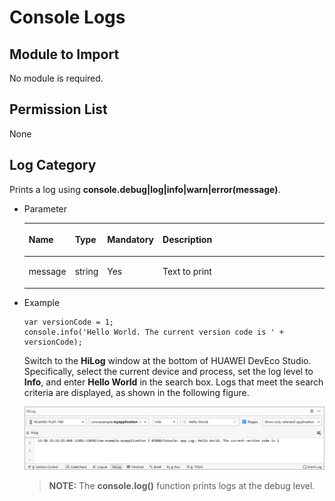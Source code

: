 # Console Logs<a name="EN-US_TOPIC_0000001115814846"></a>

## Module to Import<a name="en-us_topic_0000001058460515_s56d19203690d4782bfc74069abb6bd71"></a>

No module is required.

## Permission List<a name="en-us_topic_0000001058460515_section11257113618419"></a>

None

## Log Category<a name="en-us_topic_0000001058460515_s298a3cf59a3b470dbb0742706102ced7"></a>

Prints a log using  **console.debug|log|info|warn|error\(message\)**.

-   Parameter

    <a name="en-us_topic_0000001058460515_t87748b0ba4e648079d53f9deccf4bfb2"></a>
    <table><thead align="left"><tr id="en-us_topic_0000001058460515_rc5033ad045c14c2e806d59041aab002c"><th class="cellrowborder" valign="top" width="12%" id="mcps1.1.5.1.1"><p id="en-us_topic_0000001058460515_acf783ab6043e4ee1a7bb73b73a091e0b"><a name="en-us_topic_0000001058460515_acf783ab6043e4ee1a7bb73b73a091e0b"></a><a name="en-us_topic_0000001058460515_acf783ab6043e4ee1a7bb73b73a091e0b"></a>Name</p>
    </th>
    <th class="cellrowborder" valign="top" width="9%" id="mcps1.1.5.1.2"><p id="en-us_topic_0000001058460515_a6736505551534b819d5a6376065a25f6"><a name="en-us_topic_0000001058460515_a6736505551534b819d5a6376065a25f6"></a><a name="en-us_topic_0000001058460515_a6736505551534b819d5a6376065a25f6"></a>Type</p>
    </th>
    <th class="cellrowborder" valign="top" width="9%" id="mcps1.1.5.1.3"><p id="en-us_topic_0000001058460515_ac15c2a3de0e046af917cf09b48b3b46d"><a name="en-us_topic_0000001058460515_ac15c2a3de0e046af917cf09b48b3b46d"></a><a name="en-us_topic_0000001058460515_ac15c2a3de0e046af917cf09b48b3b46d"></a>Mandatory</p>
    </th>
    <th class="cellrowborder" valign="top" width="70%" id="mcps1.1.5.1.4"><p id="en-us_topic_0000001058460515_aeb94b88e78974288bab1b4940b50c840"><a name="en-us_topic_0000001058460515_aeb94b88e78974288bab1b4940b50c840"></a><a name="en-us_topic_0000001058460515_aeb94b88e78974288bab1b4940b50c840"></a>Description</p>
    </th>
    </tr>
    </thead>
    <tbody><tr id="en-us_topic_0000001058460515_r95c56d5cd62d4b518c3e7a3f158ed7fe"><td class="cellrowborder" valign="top" width="12%" headers="mcps1.1.5.1.1 "><p id="en-us_topic_0000001058460515_a7af41aec9a404f418202d90c61774825"><a name="en-us_topic_0000001058460515_a7af41aec9a404f418202d90c61774825"></a><a name="en-us_topic_0000001058460515_a7af41aec9a404f418202d90c61774825"></a>message</p>
    </td>
    <td class="cellrowborder" valign="top" width="9%" headers="mcps1.1.5.1.2 "><p id="en-us_topic_0000001058460515_aed6ae868d61349afa8f0e250108f8e47"><a name="en-us_topic_0000001058460515_aed6ae868d61349afa8f0e250108f8e47"></a><a name="en-us_topic_0000001058460515_aed6ae868d61349afa8f0e250108f8e47"></a>string</p>
    </td>
    <td class="cellrowborder" valign="top" width="9%" headers="mcps1.1.5.1.3 "><p id="en-us_topic_0000001058460515_ab72ac8cc02e34da4b717ca144fc521c1"><a name="en-us_topic_0000001058460515_ab72ac8cc02e34da4b717ca144fc521c1"></a><a name="en-us_topic_0000001058460515_ab72ac8cc02e34da4b717ca144fc521c1"></a>Yes</p>
    </td>
    <td class="cellrowborder" valign="top" width="70%" headers="mcps1.1.5.1.4 "><p id="en-us_topic_0000001058460515_ac53e6549d32f413e9c51cd8a53f4650a"><a name="en-us_topic_0000001058460515_ac53e6549d32f413e9c51cd8a53f4650a"></a><a name="en-us_topic_0000001058460515_ac53e6549d32f413e9c51cd8a53f4650a"></a>Text to print</p>
    </td>
    </tr>
    </tbody>
    </table>

-   Example

    ```
    var versionCode = 1;
    console.info('Hello World. The current version code is ' + versionCode);
    ```

    Switch to the  **HiLog**  window at the bottom of HUAWEI DevEco Studio. Specifically, select the current device and process, set the log level to  **Info**, and enter  **Hello World**  in the search box. Logs that meet the search criteria are displayed, as shown in the following figure.

    ![](figures/log.png)

    > **NOTE:** 
    >The  **console.log\(\)**  function prints logs at the debug level.


